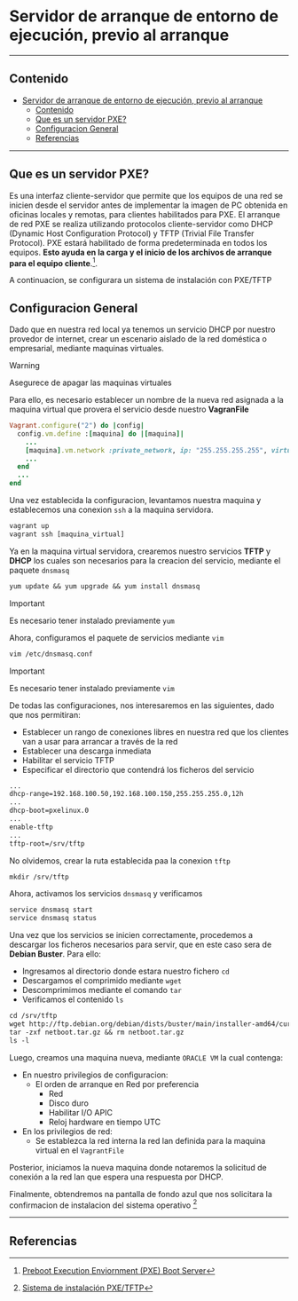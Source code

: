 # Servidor de arranque de entorno de ejecución, previo al arranque

---

## Contenido

- [Servidor de arranque de entorno de ejecución, previo al arranque](#servidor-de-arranque-de-entorno-de-ejecución-previo-al-arranque)
  - [Contenido](#contenido)
  - [Que es un servidor PXE?](#que-es-un-servidor-pxe)
  - [Configuracion General](#configuracion-general)
  - [Referencias](#referencias)

---

## Que es un servidor PXE?

Es una interfaz cliente-servidor que permite que los equipos de una red se inicien desde el servidor antes de implementar la imagen de PC obtenida en oficinas locales y remotas, para clientes habilitados para PXE. El arranque de red PXE se realiza utilizando protocolos cliente-servidor como DHCP (Dynamic Host Configuration Protocol) y TFTP (Trivial File Transfer Protocol). PXE estará habilitado de forma predeterminada en todos los equipos. **Esto ayuda en la carga y el inicio de los archivos de arranque para el equipo cliente**.[^1].

A continuacion, se configurara un sistema de instalación con PXE/TFTP

## Configuracion General

Dado que en nuestra red local ya tenemos un servicio DHCP por nuestro provedor de internet, crear un escenario aislado de la red doméstica o empresarial, mediante maquinas virtuales.

> [!WARNING]
> Asegurece de apagar las maquinas virtuales

Para ello, es necesario establecer un nombre de la nueva red asignada a la maquina virtual que provera el servicio desde nuestro **VagranFile**

```ruby
Vagrant.configure("2") do |config|
  config.vm.define :[maquina] do |[maquina]|
    ...
    [maquina].vm.network :private_network, ip: "255.255.255.255", virtualbox__intent: "[lan_name]"
    ...
  end
  ...
end
```

Una vez establecida la configuracion, levantamos nuestra maquina y establecemos una conexion `ssh` a la maquina servidora.

```apache
vagrant up
vagrant ssh [maquina_virtual]
```

Ya en la maquina virtual servidora, crearemos nuestro servicios **TFTP** y **DHCP** los cuales son necesarios para la creacion del servicio, mediante el paquete `dnsmasq`

```apache
yum update && yum upgrade && yum install dnsmasq
```

> [!IMPORTANT]
> Es necesario tener instalado previamente `yum`

Ahora, configuramos el paquete de servicios mediante `vim`

```apache
vim /etc/dnsmasq.conf
```

> [!IMPORTANT]
> Es necesario tener instalado previamente `vim`

De todas las configuraciones, nos interesaremos en las siguientes, dado que nos permitiran:

- Establecer un rango de conexiones libres en nuestra red que los clientes van a usar para arrancar a través de la red
- Establecer una descarga inmediata
- Habilitar el servicio TFTP
- Especificar el directorio que contendrá los ficheros del servicio

```apache
...
dhcp-range=192.168.100.50,192.168.100.150,255.255.255.0,12h
...
dhcp-boot=pxelinux.0
...
enable-tftp
...
tftp-root=/srv/tftp
```

No olvidemos, crear la ruta establecida paa la conexion `tftp`

```apache
mkdir /srv/tftp
```

Ahora, activamos los servicios `dnsmasq` y verificamos

```apache
service dnsmasq start
service dnsmasq status
```

Una vez que los servicios se inicien correctamente, procedemos a descargar los ficheros necesarios para servir, que en este caso sera de **Debian Buster**. Para ello:

- Ingresamos al directorio donde estara nuestro fichero `cd`
- Descargamos el comprimido mediante `wget`
- Descomprimimos mediante el comando `tar`
- Verificamos el contenido `ls`

```apache
cd /srv/tftp
wget http://ftp.debian.org/debian/dists/buster/main/installer-amd64/current/images/netboot/netboot.tar.gz
tar -zxf netboot.tar.gz && rm netboot.tar.gz
ls -l
```

Luego, creamos una maquina nueva, mediante `ORACLE VM` la cual contenga:

- En nuestro privilegios de configuracion:
  - El orden de arranque en Red por preferencia
    - Red
    - Disco duro
    - Habilitar I/O APIC
    - Reloj hardware en tiempo UTC
- En los privilegios de red:
  - Se establezca la red interna la red lan definida para la maquina virtual en el `VagrantFile`

Posterior, iniciamos la nueva maquina donde notaremos la solicitud de conexión a la red lan que espera una respuesta por DHCP.

Finalmente, obtendremos na pantalla de fondo azul que nos solicitara la confirmacion de instalacion del sistema operativo [^2]

---

## Referencias

[^1]: [Preboot Execution Enviornment (PXE) Boot Server](https://www.manageengine.com/products/os-deployer/pxe-preboot-execution-environment.html)
[^2]: [Sistema de instalación PXE/TFTP](https://www.alvarovf.com/sistemas/2020/10/17/instalacion-automatica-pxe.html)
